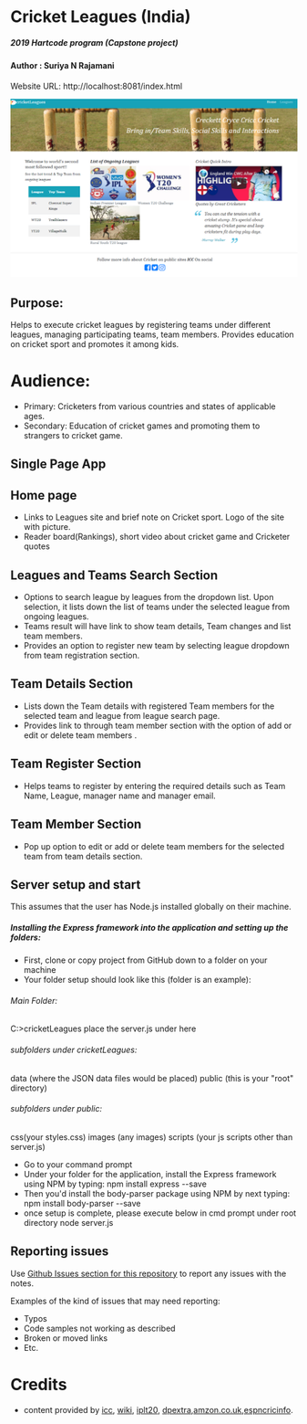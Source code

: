 # Cricket Leagues (India)  
##### 2019 Hartcode program (Capstone project)
#### Author : Suriya N Rajamani

Website URL: http://localhost:8081/index.html

![WebsitePromo](public/images/readMeimg.PNG)

## Purpose:
Helps to execute cricket leagues by registering teams under different leagues, managing participating teams, team members.
Provides education on cricket sport and promotes it among kids.

# Audience:
- Primary: Cricketers from various countries and states of applicable ages.
- Secondary: Education of cricket games and promoting them to strangers to cricket game.

## Single Page App
## Home page
- Links to Leagues site and brief note on Cricket sport. Logo of the site with picture. 
- Reader board(Rankings), short video about cricket game and Cricketer quotes

## Leagues and Teams Search Section
- Options to search league by leagues from the dropdown list. Upon selection, it lists down the list of teams under the selected league from ongoing leagues.
- Teams result will have link to show team details, Team changes and list team members.
- Provides an option to register new team by selecting league dropdown from team registration section.

## Team Details Section
- Lists down the Team details with registered Team members for the selected team and league from league search page.
- Provides link to through team member section with the option of add or edit or delete team members .

## Team Register Section
- Helps teams to register by entering the required details such as Team Name, League, manager name and manager email.

## Team Member Section
- Pop up option to edit or add or delete team members for the selected team from team details section.

## Server setup and start
This assumes that the user has Node.js installed globally on their machine.

##### Installing the Express framework into the application and setting up the folders:
- First, clone or copy project from GitHub down to a folder on your machine
- Your folder setup should look like this (folder is an example):

###### Main Folder:
C:>cricketLeagues place the server.js under here

###### subfolders under cricketLeagues:
data (where the JSON data files would be placed) public (this is your "root" directory)

###### subfolders under public: 
css(your styles.css) images (any images) scripts (your js scripts other than server.js)
- Go to your command prompt
- Under your folder for the application, install the Express framework using NPM by typing:
npm install express --save
- Then you'd install the body-parser package using NPM by next typing:
npm install body-parser --save
- once setup is complete, please execute below in cmd prompt under root directory
node server.js

## Reporting issues
Use [Github Issues section for this repository](https://github.com/Suriya1785/cricketLeagues/Issues) to report any issues with the notes.

Examples of the kind of issues that may need reporting:
+ Typos
+ Code samples not working as described
+ Broken or moved links
+ Etc.

# Credits
- content provided by [icc](https://www.icc-cricket.com/about/), [wiki](http://www.wiki.com), [iplt20](https://www.iplt20.com), [dpextra](https://www.dpextra.com/ipl-team-captain-schedule-points-table-matches-timing-result/),[amzon.co.uk](https://www.amazon.co.uk/Print-Victorian-Cricket-Century-14557811/dp/B0799ZDKBQ),[espncricinfo](https://www.espncricinfo.com/).